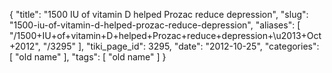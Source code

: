 {
    "title": "1500 IU of vitamin D helped Prozac reduce depression",
    "slug": "1500-iu-of-vitamin-d-helped-prozac-reduce-depression",
    "aliases": [
        "/1500+IU+of+vitamin+D+helped+Prozac+reduce+depression+\u2013+Oct+2012",
        "/3295"
    ],
    "tiki_page_id": 3295,
    "date": "2012-10-25",
    "categories": [
        "old name"
    ],
    "tags": [
        "old name"
    ]
}